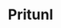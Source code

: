 ---
draft: false
title: Pritunl
content:
  id: pritunl
  name: Pritunl
  logo: /images/development/network/pritunl/logo.png
  website: https://pritunl.com/
  iframe_website: /website-iframe/development/network/pritunl
  dashboardImage: /images/development/network/pritunl/screenshot-1.png
  short_description: Best open-source alternative to proprietary commercial VPN products such as Aviatrix and Pulse Secure.
  description: Pritunl is the best open-source alternative to proprietary commercial VPN products such as Aviatrix and Pulse Secure. It is an Enterprise Distributed OpenVPN, IPsec, and WireGuard Server that Virtualizes your private networks across data centers and provides simple remote access in minutes.
  features:
    - title: Easy Configuration
      description: All configuration is done from a web interface allowing easy management of large organizations and complex configurations.
    - title: Security
      description: All traffic between clients and the server is encrypted. Optional two-step authentication is available using Google Authenticator.
    - title: Multiple Protocols
      description: Pritunl supports both OpenVPN and WireGuard clients. IPsec is used for site-to-site links and VPC peering.
    - title: REST API
      description: Easily integrate and configure Pritunl with other services using the REST API. Documentation is available in the Platforms section.
  screenshots:
    - /images/development/network/pritunl/screenshot-1.png
    - /images/development/network/pritunl/screenshot-2.png
---